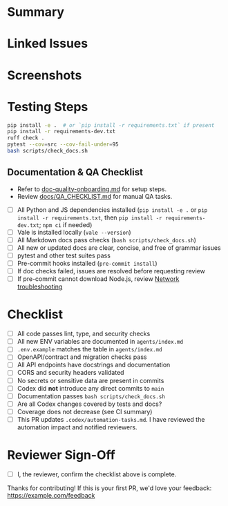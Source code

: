 # Summary

<!-- Provide a concise description of the change. Highlight major updates or new functionality. -->

# Linked Issues

<!-- List related issues. Use the `Closes #issue-number` syntax when applicable. -->

# Screenshots

<!-- Include before/after screenshots or GIFs if the change affects UI. -->

# Testing Steps

<!-- Detail how a reviewer can verify the change. Include any setup commands. -->

```bash
pip install -e .  # or `pip install -r requirements.txt` if present
pip install -r requirements-dev.txt
ruff check .
pytest --cov=src --cov-fail-under=95
bash scripts/check_docs.sh
```

## Documentation & QA Checklist

- Refer to [doc-quality-onboarding.md](doc-quality-onboarding.md) for setup steps.
- Review [docs/QA_CHECKLIST.md](QA_CHECKLIST.md) for manual QA tasks.

- [ ] All Python and JS dependencies installed (`pip install -e .` or
      `pip install -r requirements.txt`, then `pip install -r requirements-dev.txt`; `npm ci` if needed)
- [ ] Vale is installed locally (`vale --version`)
- [ ] All Markdown docs pass checks (`bash scripts/check_docs.sh`)
- [ ] All new or updated docs are clear, concise, and free of grammar issues
- [ ] pytest and other test suites pass
- [ ] Pre-commit hooks installed (`pre-commit install`)
- [ ] If doc checks failed, issues are resolved before requesting review
- [ ] If pre-commit cannot download Node.js, review
      [Network troubleshooting](network-troubleshooting.md#pre-commit-nodeenv-ssl-errors)

# Checklist

- [ ] All code passes lint, type, and security checks
- [ ] All new ENV variables are documented in `agents/index.md`
- [ ] `.env.example` matches the table in `agents/index.md`
- [ ] OpenAPI/contract and migration checks pass
- [ ] All API endpoints have docstrings and documentation
- [ ] CORS and security headers validated
- [ ] No secrets or sensitive data are present in commits
- [ ] Codex did **not** introduce any direct commits to `main`
- [ ] Documentation passes `bash scripts/check_docs.sh`
- [ ] Are all Codex changes covered by tests and docs?
- [ ] Coverage does not decrease (see CI summary)
- [ ] This PR updates `.codex/automation-tasks.md`. I have reviewed the automation impact and notified reviewers.

# Reviewer Sign-Off

- [ ] I, the reviewer, confirm the checklist above is complete.

Thanks for contributing! If this is your first PR, we'd love your feedback: <https://example.com/feedback>
